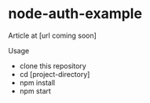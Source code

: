 # node-auth-example
Article at [url coming soon]

Usage
- clone this repository
- cd [project-directory]
- npm install
- npm start